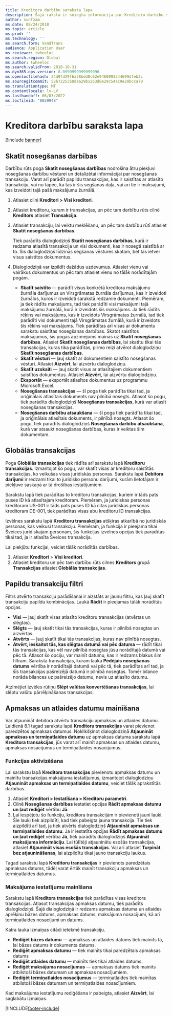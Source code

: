 ```yaml
---
title: Kreditora darbību saraksta lapa
description: Šajā rakstā ir sniegta informācija par Kreditoru darbību saraksta lapu Microsoft Dynamics 365 Finansēm.
author: sunfzam
ms.date: 08/24/2018
ms.topic: article
ms.prod: ''
ms.technology: ''
ms.search.form: VendTrans
audience: Application User
ms.reviewer: twheeloc
ms.search.region: Global
ms.author: twheeloc
ms.search.validFrom: 2018-10-31
ms.dyn365.ops.version: 8.0999999999999996
ms.openlocfilehash: 34d9fd29f6a28bdd8c62e9460093544699dfeb2c
ms.sourcegitcommit: 52b7225350daa29b1263d8e29c54ac9e20bcca70
ms.translationtype: MT
ms.contentlocale: lv-LV
ms.lasthandoff: 06/03/2022
ms.locfileid: "8859948"
---
```

# <a name="vendor-transactions-list-page"></a>Kreditora darbību saraksta lapa

[!include [banner](../includes/banner.md)]

## <a name="view-settlements"></a>Skatīt nosegšanas darbības

Darbību rūts poga **Skatīt nosegšanas darbības** nodrošina ātru piekļuvi nosegšanas darbību vēsturei un detalizētai informācijai par nosegšanas transakciju. Varat arī parādīt papildu transakcijas, kas ir saistītas ar atlasīto transakciju, vai nu tāpēc, ka tās ir šīs segšanas daļa, vai arī tie ir maksājumi, kas izveidoti tajā pašā maksājumu žurnālā.

1. Atlasiet cilni **Kreditori \> Visi kreditori**.
2. Atlasiet kreditoru, kuram ir transakcijas, un pēc tam darbību rūts cilnē **Kreditors** atlasiet **Transakcija**.
3. Atlasiet transakciju, lai veiktu meklēšanu, un pēc tam darbību rūtī atlasiet **Skatīt nosegšanas darbības**.

    Tiek parādīts dialoglodziņš **Skatīt nosegšanas darbības**, kurā ir redzama atlasītā transakcija un visi dokumenti, kas ir nosegti saistībā ar to. Šis dialoglodziņš līdzinās segšanas vēstures skatam, bet tas ietver visus saistītos dokumentus.

4. Dialoglodziņā var izpildīt dažādus uzdevumus. Atlasiet vienu vai vairākus dokumentus un pēc tam atlasiet vienu no tālāk norādītajām pogām.

    - **Skatīt saistīto** — parādīt visus konkrētā kreditora maksājumu žurnāla darījumus un Virsgrāmatas žurnāla darījumus, kas ir izveidoti žurnālos, kuros ir izveidoti sarakstā redzamie dokumenti. Piemēram, ja tiek rādīts maksājums, tad tiek parādīti visi maksājumi tajā maksājumu žurnālā, kurā ir izveidots šis maksājums. Ja tiek rādīts rēķins vai maksājums, kas ir izveidots Virsgrāmatas žurnālā, tad tiek parādīti visi dokumenti tajā Virsgrāmatas žurnālā, kurā ir izveidots šis rēķins vai maksājums. Tiek parādītas arī visas ar dokumentu sarakstu saistītas nosegšanas darbības. Skatot saistītos maksājumus, šīs pogas apzīmējums mainās uz **Skatīt nosegšanas darbības**. Atlasiet **Skatīt nosegšanas darbības**, lai skatītu tikai tās transakcijas, kuras tika parādītas, pirmo reizi atvērot dialoglodziņu **Skatīt nosegšanas darbības**.
    - **Skatīt vēsturi** — ļauj skatīt ar dokumentiem saistīto nosegšanas vēsturi. Atlasiet **Aizvērt**, lai aizvērtu dialoglodziņu.
    - **Skatīt uzskaiti** — ļauj skatīt visus ar atlasītajiem dokumentiem saistītos dokumentus. Atlasiet **Aizvērt**, lai aizvērtu dialoglodziņu.
    - **Eksportēt** — eksportēt atlasītos dokumentus uz programmu Microsoft Excel.
    - **Nosegšanas transakcijas** — šī poga tiek parādīta tikai tad, ja oriģinālais atlasītais dokuments nav pilnībā nosegts. Atlasot šo pogu, tiek parādīts dialoglodziņš **Nosegšanas transakcijas**, kurā var atlasīt nosegšanas transakcijas.
    - **Nosegšanas darbību atsaukšana** — šī poga tiek parādīta tikai tad, ja oriģinālais atlasītais dokuments, ir pilnībā nosegts. Atlasot šo pogu, tiek parādīts dialoglodziņš **Nosegšanas darbību atsaukšana**, kurā var atsaukt nosegšanas darbības, kuras ir veiktas šim dokumentam.

## <a name="global-transactions"></a>Globālās transakcijas

Poga **Globālās transakcijas** tiek rādīta arī sarakstu lapā **Kreditoru transakcijas**. Izmantojot šo pogu, var skatīt visas ar kreditoru saistītās transakcijas, ko veikušas visas juridiskās personas. Sarakstu lapā **Debitora darījumi** ir redzami tikai to juridisko personu darījumi, kurām lietotājam ir piekļuve saskaņā ar tā drošības iestatījumiem.

Sarakstu lapā tiek parādītas to kreditoru transakcijas, kuriem ir tāds pats puses ID kā atlasītajam kreditoram. Piemēram, ja juridiskas personas kreditoram US-001 ir tāds pats puses ID kā citas juridiskas personas kreditoram DE-001, tiek parādītas visas abu kreditoru ID transakcijas.

Izvēlnes sarakstu lapā **Kreditoru transakcijas** atšķiras atkarībā no juridiskās personas, kas veikusi transakciju. Piemēram, ja funkcija ir pieejama tikai Šveices juridiskajām personām, šīs funkcijas izvēlnes opcijas tiek parādītas tikai tad, ja ir atlasīta Šveices transakcija.

Lai piekļūtu funkcijai, veiciet tālāk norādītās darbības.

1. Atlasiet **Kreditori** \> **Visi kreditori**.
2. Atlasiet kreditoru un pēc tam darbību rūts cilnes **Kreditors** grupā **Transakcijas** atlasiet **Globālās transakcijas**.

## <a name="more-transaction-filters"></a>Papildu transakciju filtri

Filtrs atvērto transakciju parādīšanai ir aizstāts ar jaunu filtru, kas ļauj skatīt transakciju papildu kombinācijas. Laukā **Rādīt** ir pieejamas tālāk norādītās opcijas.

- **Visi** — ļauj skatīt visas atlasīto kreditoru transakcijas (atvērtas un slēgtas).
- **Slēgts** — ļauj skatīt tikai tās transakcijas, kuras ir pilnībā nosegtas un aizvērtas.
- **Atvērts** — ļauj skatīt tikai tās transakcijas, kuras nav pilnībā nosegtas.
- **Atvērt, ieskaitot tās, kas slēgtas datumā vai pēc datuma** — rādīt tikai tās transakcijas, kas vēl nav pilnībā nosegtas jūsu norādītajā datumā vai pēc tā. Atlasot šo opciju, var mainīt datumu, kas ir redzams blakus šim filtram. Sarakstā transakcijas, kurām laukā **Pēdējais nosegšanas datums** vērtība ir norādītajā datumā vai pēc tā, tiek parādītas arī tad, ja šīs transakcijas pašreizējā datumā ir pilnībā nosegtas. Tomēr bilance norāda bilances uz pašreizējo datumu, nevis uz atlasīto datumu.

Atzīmējiet izvēles rūtiņu **Slēpt valūtas konvertēšanas transakcijas**, lai slēptu valūtu pārrēķināšanas transakcijas.

## <a name="modify-due-dates-and-discount-dates"></a>Apmaksas un atlaides datumu mainīšana

Var atjaunināt debitora atvērtu transakciju apmaksas un atlaides datumu. Laidienā 8.1 tagad sarakstu lapā **Kreditoru transakcijas** varat pievienot paredzētos apmaksas datumus. Noklikšķinot dialoglodziņā **Atjaunināt apmaksas un termiņatlaides datumu** uz apmaksas datuma sarakstu lapā **Kreditora transakcijas**, jūs varat arī mainīt apmaksas un atlaides datumu, apmaksas nosacījumus un termiņatlaides nosacījumus.

### <a name="activate-the-feature"></a>Funkcijas aktivizēšana

Lai sarakstu lapā **Kreditora transakcijas** pievienotu apmaksas datumu un mainītu transakcijas maksājuma iestatījumus, izmantojot dialoglodziņu **Atjaunināt apmaksas un termiņatlaides datumu**, veiciet tālāk aprakstītās darbības.

1. Atlasiet **Kreditori \> Iestatīšana \> Kreditoru parametri**.
2. Cilnē **Nosegšanas darbības** iestatiet opcijas **Rādīt apmaksas datumu un ļaut rediģēt** vērtību **Jā**.
3. Lai iespējotu šo funkciju, kreditora transakcijām ir pievienoti jauni lauki. Šie lauki tiek aizpildīti, kad tiek pabeigta jauna transakcija. Tie tiek aizpildīti arī tad, ja tiek atvērts dialoglodziņš **Atjaunināt apmaksas un termiņatlaides datumu**. Ja ir iestatīta opcijas **Rādīt apmaksas datumu un ļaut rediģēt** vērtība **Jā**, tiek parādīts dialoglodziņš **Atjaunināt maksājuma informāciju**.  Lai tūlītēji atjauninātu esošās transakcijas, atlasiet **Atjaunināt visas esošās transakcijas**. Vai arī atlasiet **Turpināt bez atjaunināšanas**, lai aizpildītu tikai jauno transakciju laukus.

Tagad sarakstu lapā **Kreditoru transakcijas** ir pievienots paredzētais apmaksas datums, tādēļ varat ērtāk mainīt transakciju apmaksas un termiņatlaides datumus.

### <a name="modify-the-payment-settings"></a>Maksājuma iestatījumu mainīšana

Sarakstu lapā **Kreditora transakcijas** tiek parādītas visas kreditora transakcijas. Atlasot transakcijas apmaksas datumu, tiek parādīts dialoglodziņš. Šajā dialoglodziņā ir redzams apmaksas datuma un atlaides aprēķinu bāzes datums, apmaksas datums, maksājuma nosacījumi, kā arī termiņatlaides nosacījumi un datums.

Katra lauka izmaiņas citādi ietekmē transakciju.

- **Rediģēt bāzes datumu** — apmaksas un atlaides datums tiek mainīts tā, lai bāzes datums ir dokumenta datums.
- **Rediģēt apmaksas datumu** — tiek mainīts tikai paredzētais apmaksas datums
- **Rediģēt atlaides datumu** — mainīts tiek tikai atlaides datums.
- **Rediģēt maksājuma nosacījumus** — apmaksas datums tiek mainīts atbilstoši bāzes datumam un apmaksas nosacījumiem.
- **Rediģēt termiņatlaides nosacījumus** — termiņatlaides tiek mainītas atbilstoši bāzes datumam un termiņatlaides nosacījumiem.

Kad maksājuma iestatījumu rediģēšana ir pabeigta, atlasiet **Aizvērt**, lai saglabātu izmaiņas.


[!INCLUDE[footer-include](../../includes/footer-banner.md)]
